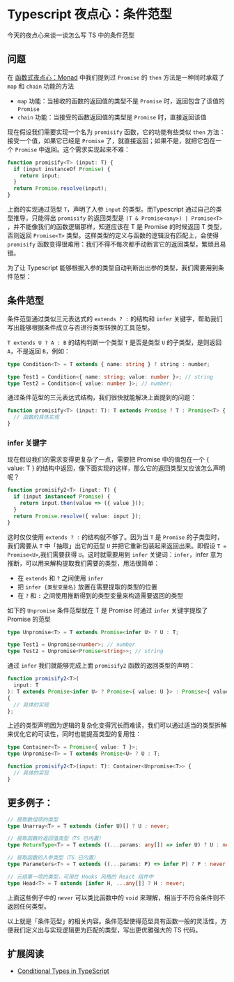 # Typescript 夜点心：条件范型

今天的夜点心来谈一谈怎么写 TS 中的条件范型

## 问题

在 [函数式夜点心：Monad](../6/README.md) 中我们提到过 `Promise` 的 `then` 方法是一种同时承载了 `map` 和 `chain` 功能的方法

- `map` 功能：当接收的函数的返回值的类型不是 `Promise` 时，返回包含了该值的 `Promise`
- `chain` 功能：当接受的函数返回值的类型是 `Promise` 时，直接返回该值

现在假设我们需要实现一个名为 `promisify` 函数，它的功能有些类似 `then` 方法：接受一个值，如果它已经是 `Promise` 了，就直接返回；如果不是，就把它包在一个 `Promise` 中返回。这个需求实现起来不难：

``` ts
function promisify<T> (input: T) {
  if (input instanceOf Promise) {
    return input;
  }
  return Promise.resolve(input);
}
```

上面的实现通过范型 `T`，声明了入参 `input` 的类型。而Typescript 通过自己的类型推导，只能得出 `promisify` 的返回类型是 `(T & Promise<any>) | Promise<T>` ，并不能像我们的函数逻辑那样，知道应该在 T 是 Promise 的时候返回 T 类型，否则返回 `Promise<T>` 类型。这样类型的定义与函数的逻辑没有匹配上，会使得 `promisify` 函数变得很难用：我们不得不每次都手动断言它的返回类型，繁琐且易错。

为了让 Typescript 能够根据入参的类型自动判断出出参的类型，我们需要用到条件范型：

## 条件范型

条件范型通过类似三元表达式的 `extends ? :` 的结构和 `infer` 关键字，帮助我们写出能够根据条件成立与否进行类型转换的工具范型。

`T extends U ? A : B` 的结构判断一个类型 `T` 是否是类型 `U` 的子类型，是则返回 `A`，不是返回 `B`，例如：

``` ts
type Condition<T> = T extends { name: string } ? string : number;

type Test1 = Condition<{ name: string; value: number }>; // string
type Test2 = Condition<{ value: number }>; // number;
```

通过条件范型的三元表达式结构，我们很快就能解决上面提到的问题：

``` ts
function promisify<T> (input: T): T extends Promise ? T : Promise<T> {
  // 函数的具体实现
}
```

### infer 关键字

现在假设我们的需求变得更复杂了一点，需要把 Promise 中的值包在一个 { value: T } 的结构中返回，像下面实现的这样，那么它的返回类型又应该怎么声明呢？

``` ts
function promisify2<T> (input: T) {
  if (input instanceof Promise) {
    return input.then(value => ({ value }));
  }
  return Promise.resolve({ value: input });
}
```

这时仅仅使用 `extends ? :` 的结构就不够了。因为当 `T` 是 `Promise` 的子类型时，我们需要从 `T` 中「抽取」出它的范型 `U` 并把它重新包装起来返回出来。即假设 `T = Promise<U>`,我们需要获得 `U`。这时就需要用到 `infer` 关键词：`infer`，infer 意为推断，可以用来解构提取我们需要的类型，用法很简单：

- 在 `extends` 和 `?` 之间使用 `infer`
- 把 `infer {类型变量名}` 放置在需要提取的类型的位置
- 在 `?` 和 `:` 之间使用推断得到的类型变量来构造需要返回的类型

如下的 `Unpromise` 条件范型就在 T 是 Promise 时通过 `infer` 关键字提取了 Promise 的范型

``` ts
type Unpromise<T> = T extends Promise<infer U> ? U : T;

type Test1 = Unpromise<number>; // number
type Test2 = Unpromise<Promise<string>>; // string
```

通过 `infer` 我们就能够完成上面 `promisify2` 函数的返回类型的声明：

``` ts
function promisify2<T>(
  input: T
): T extends Promise<infer U> ? Promise<{ value: U }> : Promise<{ value: T }>
{
  // 具体的实现
};
```

上述的类型声明因为逻辑的复杂化变得冗长而难读，我们可以通过适当的类型拆解来优化它的可读性，同时也能提高类型的复用性：

``` ts
type Container<T> = Promise<{ value: T }>;
type Unpromise<T> = T extends Promise<U> ? U : T;

function promisify2<T>(input: T): Container<Unpromise<T>> {
  // 具体的实现
}
```

## 更多例子：

``` ts
// 提取数组项的类型
type Unarray<T> = T extends (infer U)[] ? U : never;

// 提取函数的返回值类型（TS 已内置）
type ReturnType<T> = T extends ((...params: any[]) => infer U) ? U : never;

// 提取函数的入参类型（TS 已内置）
type Parameters<T> = T extends ((...params: P) => infer P) ? P : never;

// 元组第一项的类型，可用在 Hooks 风格的 React 组件中
type Head<T> = T extends [infer H, ...any[]] ? H : never;
```

上面这些例子中的 `never` 可以类比函数中的 `void` 来理解，相当于不符合条件则不返回任何类型。

以上就是「条件范型」的相关内容。条件范型使得范型具有函数一般的灵活性，方便我们定义出与实现逻辑更为匹配的类型，写出更优雅强大的 TS 代码。

## 扩展阅读

- [Conditional Types in TypeScript](https://mariusschulz.com/blog/conditional-types-in-typescript)
